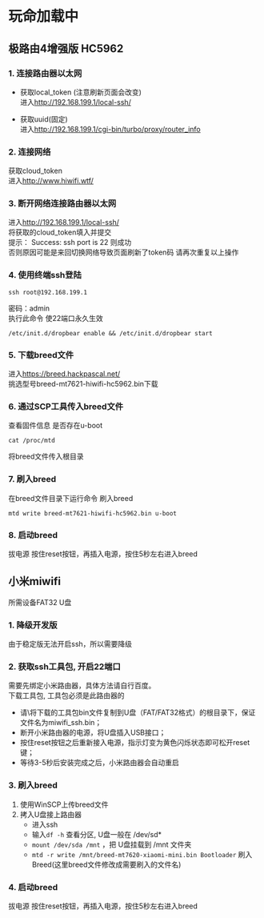 # 玩命加载中
## 极路由4增强版 HC5962

### 1. 连接路由器以太网
* 获取local_token (注意刷新页面会改变)  
进入<http://192.168.199.1/local-ssh/>  
  
* 获取uuid(固定)  
进入<http://192.168.199.1/cgi-bin/turbo/proxy/router_info>  

### 2. 连接网络
获取cloud_token  
进入<http://www.hiwifi.wtf/>  

### 3. 断开网络连接路由器以太网
进入<http://192.168.199.1/local-ssh/>  
将获取的cloud_token填入并提交  
提示： Success: ssh port is 22 则成功   
否则原因可能是来回切换网络导致页面刷新了token码 请再次重复以上操作  

### 4. 使用终端ssh登陆
```
ssh root@192.168.199.1  
```
密码：admin    
执行此命令 使22端口永久生效  
```
/etc/init.d/dropbear enable && /etc/init.d/dropbear start  
```

### 5. 下载breed文件
进入<https://breed.hackpascal.net/>  
挑选型号breed-mt7621-hiwifi-hc5962.bin下载  

### 6. 通过SCP工具传入breed文件
查看固件信息 是否存在u-boot  
```
cat /proc/mtd
```
将breed文件传入根目录
### 7. 刷入breed
在breed文件目录下运行命令 刷入breed  
```
mtd write breed-mt7621-hiwifi-hc5962.bin u-boot  
```
### 8. 启动breed
拔电源 按住reset按钮，再插入电源，按住5秒左右进入breed  

## 小米miwifi

所需设备FAT32 U盘

### 1. 降级开发版
由于稳定版无法开启ssh，所以需要降级

### 2. 获取ssh工具包, 开启22端口
需要先绑定小米路由器，具体方法请自行百度。  
下载工具包, 工具包必须是此路由器的  

* 请\将下载的工具包bin文件复制到U盘（FAT/FAT32格式）的根目录下，保证文件名为miwifi_ssh.bin；
* 断开小米路由器的电源，将U盘插入USB接口；
* 按住reset按钮之后重新接入电源，指示灯变为黄色闪烁状态即可松开reset键；
* 等待3-5秒后安装完成之后，小米路由器会自动重启

### 3. 刷入breed
1. 使用WinSCP上传breed文件
2. 拷入U盘接上路由器
    * 进入ssh
    * 输入`df -h` 查看分区, U盘一般在 /dev/sd*
    * `mount /dev/sda /mnt` ，把 U盘挂载到 /mnt 文件夹
    * `mtd -r write /mnt/breed-mt7620-xiaomi-mini.bin Bootloader` 刷入 Breed(这里breed文件修改成需要刷入的文件名)

### 4. 启动breed
拔电源 按住reset按钮，再插入电源，按住5秒左右进入breed  




